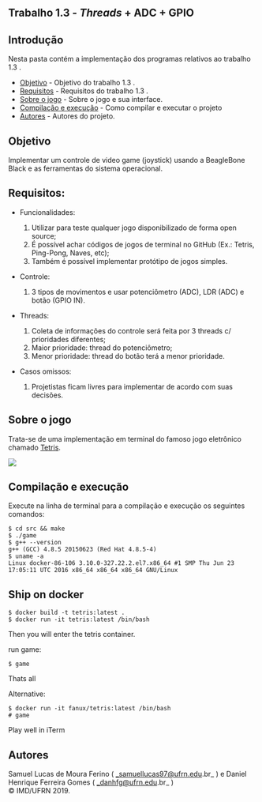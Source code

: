 ## Trabalho 1.3 - _Threads_ + ADC + GPIO

## Introdução  

Nesta pasta contém a implementação dos programas relativos ao trabalho 1.3 .


- [Objetivo](#objetivo) - Objetivo do trabalho 1.3 .
- [Requisitos](#requisitos) - Requisitos do trabalho 1.3 .
- [Sobre o jogo](#sobre-o-jogo) - Sobre o jogo e sua interface.
- [Compilação e execução](#compilação-e-execução) - Como compilar e executar o projeto
- [Autores](#autores) - Autores do projeto.
## Objetivo
Implementar um controle de video game (joystick) usando a BeagleBone Black e as ferramentas do sistema operacional.


## Requisitos:
* Funcionalidades:
    1. Utilizar para teste qualquer jogo disponibilizado de forma open source;
    2. É possível achar códigos de jogos de terminal no GitHub (Ex.: Tetris, Ping-Pong, Naves, etc);
    3. Também é possível implementar protótipo de jogos simples.
* Controle:
	1. 3 tipos de movimentos e usar potenciômetro (ADC), LDR (ADC) e botão (GPIO IN).
* Threads:  
    1. Coleta de informações do controle será feita por 3 threads c/ prioridades diferentes;
    2. Maior prioridade: thread do potenciômetro;
    3. Menor prioridade: thread do botão terá a menor prioridade.

* Casos omissos:
    1. Projetistas ficam livres para implementar de acordo com suas decisões.

## Sobre o jogo  

Trata-se de uma implementação em terminal do famoso jogo eletrônico chamado [Tetris](https://pt.wikipedia.org/wiki/Tetris).


![](https://github.com/fanux/tetris/blob/master/img/tetris.png?raw=true)  


## Compilação e execução  

Execute na linha de terminal para a compilação e execução os seguintes comandos:

```
$ cd src && make
$ ./game
$ g++ --version
g++ (GCC) 4.8.5 20150623 (Red Hat 4.8.5-4)
$ uname -a
Linux docker-86-106 3.10.0-327.22.2.el7.x86_64 #1 SMP Thu Jun 23 17:05:11 UTC 2016 x86_64 x86_64 x86_64 GNU/Linux
```

## Ship on docker
```
$ docker build -t tetris:latest .
$ docker run -it tetris:latest /bin/bash
```
Then you will enter the tetris container.

run game:
```
$ game
```
Thats all

Alternative:
```
$ docker run -it fanux/tetris:latest /bin/bash
# game
```

Play well in iTerm


## Autores  
Samuel Lucas de Moura Ferino ( _samuellucas97@ufrn.edu.br_ ) e Daniel Henrique Ferreira Gomes ( _danhfg@ufrn.edu.br_ )     
:copyright: IMD/UFRN 2019. 
